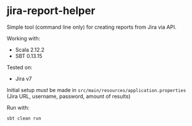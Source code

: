 # jira-report-helper
Simple tool (command line only) for creating reports from Jira via API.

Working with:
* Scala 2.12.2
* SBT 0.13.15

Tested on:
* Jira v7

Initial setup _must_ be made in `src/main/resources/application.properties` (Jira URL, username, password, amount of results)

Run with:

`sbt clean run`
